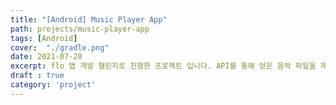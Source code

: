 ```yaml
---
title: "[Android] Music Player App"
path: projects/music-player-app
tags: [Android]
cover:  "./gradle.png"
date: 2021-07-20
excerpt: flo 앱 개발 챌린지로 진행한 프로젝트 입니다. API를 통해 얻은 음악 파일을 재생하고 일시정지, 가사 보기, 가사와 음원 싱크 기능이 있는 애플리케이션을 만들었습니다.
draft : true
category: 'project'
---
```



